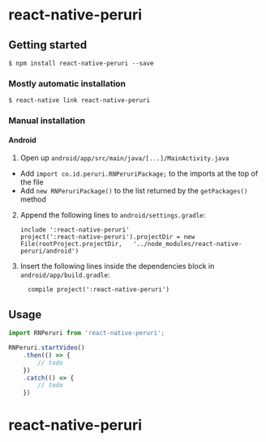 
# react-native-peruri

## Getting started

`$ npm install react-native-peruri --save`

### Mostly automatic installation

`$ react-native link react-native-peruri`

### Manual installation


#### Android

1. Open up `android/app/src/main/java/[...]/MainActivity.java`
  - Add `import co.id.peruri.RNPeruriPackage;` to the imports at the top of the file
  - Add `new RNPeruriPackage()` to the list returned by the `getPackages()` method
2. Append the following lines to `android/settings.gradle`:
  	```
  	include ':react-native-peruri'
  	project(':react-native-peruri').projectDir = new File(rootProject.projectDir, 	'../node_modules/react-native-peruri/android')
  	```
3. Insert the following lines inside the dependencies block in `android/app/build.gradle`:
  	```
      compile project(':react-native-peruri')
  	```


## Usage
```javascript
import RNPeruri from 'react-native-peruri';

RNPeruri.startVideo()
	.then(() => {
		// todo
	})
	.catch(() => {
		// todo
	})

```
  # react-native-peruri
